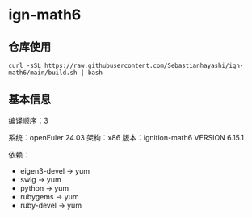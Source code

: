 # ign-math6

## 仓库使用

```
curl -sSL https://raw.githubusercontent.com/Sebastianhayashi/ign-math6/main/build.sh | bash
```


## 基本信息

编译顺序：3

系统：openEuler 24.03 
架构：x86
版本：ignition-math6 VERSION 6.15.1

依赖：

- eigen3-devel -> yum 
- swig -> yum
- python -> yum
- rubygems -> yum
- ruby-devel -> yum